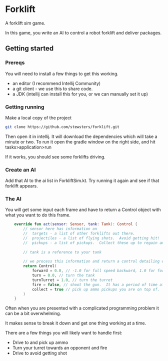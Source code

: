 # Forklift
A forklift sim game.

In this game, you write an AI to control a robot forklift and deliver packages.


## Getting started
### Prereqs
You will need to install a few things to get this working.

 * an editor (I recommend Intellij Community) 
 * a git client - we use this to share code.
 * a JDK (intellij can install this for you, or we can manually set it up) 

### Getting running
Make a local copy of the project
```bash
git clone https://github.com/stewsters/forklift.git
```

Then open it in intellij.  It will download the dependencies which will take a minute or two.
To run it open the gradle window on the right side, and hit tasks>application>run

If it works, you should see some forklifts driving.

### Create an AI

Add that AI to the ai list in ForkliftSim.kt.  Try running it again and see if that forklift appears.

### The AI
You will get some input each frame and have to return a Control object with what you want to do this frame.

```kotlin
    override fun act(sensor: Sensor, tank: Tank): Control {
        // sensor here has information on
        //  targets - a list of other forklifts out there.
        //  projectiles - a list of flying shots.  Avoid getting hit!
        //  pickups - a list of pickups.  Collect these up to regain ammo
    
        // tank is a reference to your tank
    
        // we process this information and return a control detailing what you want to do
        return Control(
            forward = 0.0, // -1.0 for full speed backward, 1.0 for forward.
            turn = 0.0, // turn the tank
            turnTurret = 1.0, // turn the turret
            fire = false, // shoot the gun.  It has a period of time after the shot that it takes to reload.
            collect = true // pick up ammo pickups you are on top of.  This slows you down, so only use it when you are near pickups.
        )
    }
```

Often when you are presented with a complicated programming problem it can be a bit overwhelming.

It makes sense to break it down and get one thing working at a time. 

There are a few things you will likely want to handle first:

* Drive to and pick up ammo
* Turn your turret towards an opponent and fire
* Drive to avoid getting shot